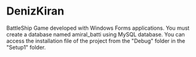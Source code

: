 # DenizKiran
BattleShip Game developed with Windows Forms applications.
You must create a database named amiral_batti using MySQL database.
You can access the installation file of the project from the "Debug" folder in the "Setup1" folder.
